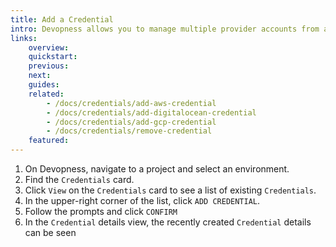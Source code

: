 ```yaml
---
title: Add a Credential
intro: Devopness allows you to manage multiple provider accounts from a single platform. Add Cloud Provider and Source Provider credentials to your environment to allow you and your team to provision, manage cloud infrastructure resources and deploy your applications with increased productivity.
links:
    overview:
    quickstart:
    previous:
    next:
    guides:
    related:
        - /docs/credentials/add-aws-credential
        - /docs/credentials/add-digitalocean-credential
        - /docs/credentials/add-gcp-credential
        - /docs/credentials/remove-credential
    featured:
---
```


1. On Devopness, navigate to a project and select an environment.
1. Find the `Credentials` card.
1. Click `View` on the `Credentials` card to see a list of existing `Credentials`.
1. In the upper-right corner of the list, click `ADD CREDENTIAL`.
1. Follow the prompts and click `CONFIRM`
1. In the `Credential` details view, the recently created `Credential` details can be seen
